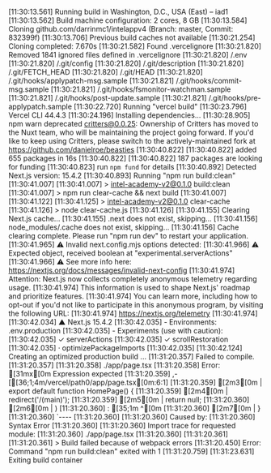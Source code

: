 [11:30:13.561] Running build in Washington, D.C., USA (East) – iad1
[11:30:13.562] Build machine configuration: 2 cores, 8 GB
[11:30:13.584] Cloning github.com/darrinmc1/intelappv4 (Branch: master, Commit: 832399f)
[11:30:13.706] Previous build caches not available
[11:30:21.254] Cloning completed: 7.670s
[11:30:21.582] Found .vercelignore
[11:30:21.820] Removed 1841 ignored files defined in .vercelignore
[11:30:21.820]   /.env
[11:30:21.820]   /.git/config
[11:30:21.820]   /.git/description
[11:30:21.820]   /.git/FETCH_HEAD
[11:30:21.820]   /.git/HEAD
[11:30:21.820]   /.git/hooks/applypatch-msg.sample
[11:30:21.821]   /.git/hooks/commit-msg.sample
[11:30:21.821]   /.git/hooks/fsmonitor-watchman.sample
[11:30:21.821]   /.git/hooks/post-update.sample
[11:30:21.821]   /.git/hooks/pre-applypatch.sample
[11:30:22.720] Running "vercel build"
[11:30:23.796] Vercel CLI 44.4.3
[11:30:24.196] Installing dependencies...
[11:30:28.905] npm warn deprecated critters@0.0.25: Ownership of Critters has moved to the Nuxt team, who will be maintaining the project going forward. If you'd like to keep using Critters, please switch to the actively-maintained fork at https://github.com/danielroe/beasties
[11:30:40.822] 
[11:30:40.822] added 655 packages in 16s
[11:30:40.822] 
[11:30:40.822] 187 packages are looking for funding
[11:30:40.823]   run `npm fund` for details
[11:30:40.892] Detected Next.js version: 15.4.2
[11:30:40.893] Running "npm run build:clean"
[11:30:41.007] 
[11:30:41.007] > intel-academy-v2@0.1.0 build:clean
[11:30:41.007] > npm run clear-cache && next build
[11:30:41.007] 
[11:30:41.122] 
[11:30:41.125] > intel-academy-v2@0.1.0 clear-cache
[11:30:41.126] > node clear-cache.js
[11:30:41.126] 
[11:30:41.155] Clearing Next.js cache...
[11:30:41.155] .next does not exist, skipping...
[11:30:41.156] node_modules/.cache does not exist, skipping...
[11:30:41.156] Cache clearing complete. Please run "npm run dev" to restart your application.
[11:30:41.965]  ⚠ Invalid next.config.mjs options detected: 
[11:30:41.966]  ⚠     Expected object, received boolean at "experimental.serverActions"
[11:30:41.966]  ⚠ See more info here: https://nextjs.org/docs/messages/invalid-next-config
[11:30:41.974] Attention: Next.js now collects completely anonymous telemetry regarding usage.
[11:30:41.974] This information is used to shape Next.js' roadmap and prioritize features.
[11:30:41.974] You can learn more, including how to opt-out if you'd not like to participate in this anonymous program, by visiting the following URL:
[11:30:41.974] https://nextjs.org/telemetry
[11:30:41.974] 
[11:30:42.034]    ▲ Next.js 15.4.2
[11:30:42.035]    - Environments: .env.production
[11:30:42.035]    - Experiments (use with caution):
[11:30:42.035]      ✓ serverActions
[11:30:42.035]      ✓ scrollRestoration
[11:30:42.035]      · optimizePackageImports
[11:30:42.035] 
[11:30:42.124]    Creating an optimized production build ...
[11:31:20.357] Failed to compile.
[11:31:20.357] 
[11:31:20.358] ./app/page.tsx
[11:31:20.358] Error:   [31mx[0m Expression expected
[11:31:20.359]    ,-[[36;1;4m/vercel/path0/app/page.tsx[0m:6:1]
[11:31:20.359]  [2m3[0m | export default function HomePage() {
[11:31:20.359]  [2m4[0m |   redirect('/(main)');
[11:31:20.359]  [2m5[0m |   return null;
[11:31:20.360]  [2m6[0m |   )
[11:31:20.360]    : [35;1m  ^[0m
[11:31:20.360]  [2m7[0m | }
[11:31:20.360]    `----
[11:31:20.360] 
[11:31:20.360] Caused by:
[11:31:20.360]     Syntax Error
[11:31:20.360] 
[11:31:20.360] Import trace for requested module:
[11:31:20.360] ./app/page.tsx
[11:31:20.360] 
[11:31:20.361] 
[11:31:20.361] > Build failed because of webpack errors
[11:31:20.450] Error: Command "npm run build:clean" exited with 1
[11:31:20.759] 
[11:31:23.631] Exiting build container